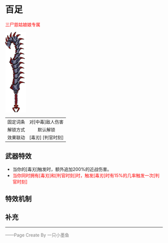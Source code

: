# 百足

<font color=red>三尸慈姑娘娘专属</font> 

![百足](Texture2D_Sword/百足.png)

|||
|:----:|:----:|
|固定词条|对[中毒]敌人伤害|
|解锁方式|默认解锁|
|效果联动|[毒刃] [判官时刻]|


## 武器特效
- 当你的[毒刃]触发时，额外追加200%的近战伤害。
- <font color=red>当你同时拥有[毒刃]和[判官时刻]时，触发[毒刃]时有15%的几率触发一次[判官时刻]</font>

## 特效机制

## 补充

---

<font color=grey>——Page Create By 一只小墨鱼</font>

